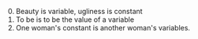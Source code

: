 0. Beauty is variable, ugliness is constant
1. To be is to be the value of a variable
2. One woman's constant is another woman's variables.

